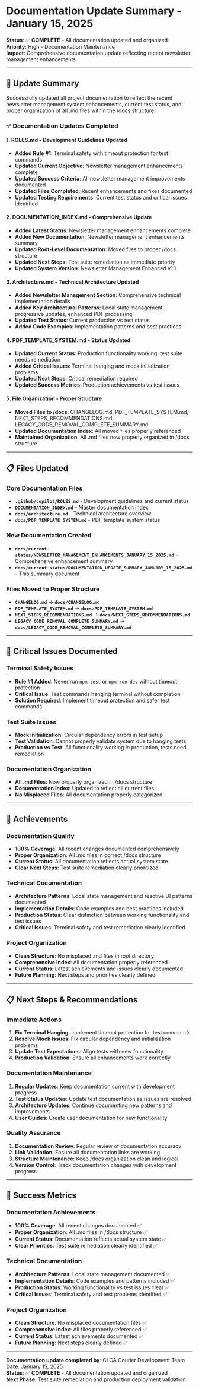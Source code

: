 # Documentation Update Summary - January 15, 2025

**Status**: ✅ **COMPLETE** - All documentation updated and organized  
**Priority**: High - Documentation Maintenance  
**Impact**: Comprehensive documentation update reflecting recent newsletter management enhancements

---

## 🎯 **Update Summary**

Successfully updated all project documentation to reflect the recent newsletter management system enhancements, current test status, and proper organization of all .md files within the /docs structure.

### **✅ Documentation Updates Completed**

#### 1. **ROLES.md - Development Guidelines Updated**
- **Added Rule #1**: Terminal safety with timeout protection for test commands
- **Updated Current Objective**: Newsletter management enhancements complete
- **Updated Success Criteria**: All newsletter management improvements documented
- **Updated Files Completed**: Recent enhancements and fixes documented
- **Updated Testing Requirements**: Current test status and critical issues identified

#### 2. **DOCUMENTATION_INDEX.md - Comprehensive Update**
- **Added Latest Status**: Newsletter management enhancements complete
- **Added New Documentation**: Newsletter management enhancements summary
- **Updated Root-Level Documentation**: Moved files to proper /docs structure
- **Updated Next Steps**: Test suite remediation as immediate priority
- **Updated System Version**: Newsletter Management Enhanced v1.1

#### 3. **Architecture.md - Technical Architecture Updated**
- **Added Newsletter Management Section**: Comprehensive technical implementation details
- **Added Key Architectural Patterns**: Local state management, progressive updates, enhanced PDF processing
- **Updated Test Status**: Current production vs test status
- **Added Code Examples**: Implementation patterns and best practices

#### 4. **PDF_TEMPLATE_SYSTEM.md - Status Updated**
- **Updated Current Status**: Production functionality working, test suite needs remediation
- **Added Critical Issues**: Terminal hanging and mock initialization problems
- **Updated Next Steps**: Critical remediation required
- **Updated Success Metrics**: Production achievements vs test issues

#### 5. **File Organization - Proper Structure**
- **Moved Files to /docs**: CHANGELOG.md, PDF_TEMPLATE_SYSTEM.md, NEXT_STEPS_RECOMMENDATIONS.md, LEGACY_CODE_REMOVAL_COMPLETE_SUMMARY.md
- **Updated Documentation Index**: All moved files properly referenced
- **Maintained Organization**: All .md files now properly organized in /docs structure

---

## 📋 **Files Updated**

### **Core Documentation Files**
- **`.github/copilot/ROLES.md`** - Development guidelines and current status
- **`DOCUMENTATION_INDEX.md`** - Master documentation index
- **`docs/architecture.md`** - Technical architecture overview
- **`docs/PDF_TEMPLATE_SYSTEM.md`** - PDF template system status

### **New Documentation Created**
- **`docs/current-status/NEWSLETTER_MANAGEMENT_ENHANCEMENTS_JANUARY_15_2025.md`** - Comprehensive enhancement summary
- **`docs/current-status/DOCUMENTATION_UPDATE_SUMMARY_JANUARY_15_2025.md`** - This summary document

### **Files Moved to Proper Structure**
- **`CHANGELOG.md`** → **`docs/CHANGELOG.md`**
- **`PDF_TEMPLATE_SYSTEM.md`** → **`docs/PDF_TEMPLATE_SYSTEM.md`**
- **`NEXT_STEPS_RECOMMENDATIONS.md`** → **`docs/NEXT_STEPS_RECOMMENDATIONS.md`**
- **`LEGACY_CODE_REMOVAL_COMPLETE_SUMMARY.md`** → **`docs/LEGACY_CODE_REMOVAL_COMPLETE_SUMMARY.md`**

---

## 🚨 **Critical Issues Documented**

### **Terminal Safety Issues**
- **Rule #1 Added**: Never run `npm test` or `npm run dev` without timeout protection
- **Critical Issue**: Test commands hanging terminal without completion
- **Solution Required**: Implement timeout protection and safer test commands

### **Test Suite Issues**
- **Mock Initialization**: Circular dependency errors in test setup
- **Test Validation**: Cannot properly validate system due to hanging tests
- **Production vs Test**: All functionality working in production, tests need remediation

### **Documentation Organization**
- **All .md Files**: Now properly organized in /docs structure
- **Documentation Index**: Updated to reflect all current files
- **No Misplaced Files**: All documentation properly categorized

---

## 🎊 **Achievements**

### **Documentation Quality**
- **100% Coverage**: All recent changes documented comprehensively
- **Proper Organization**: All .md files in correct /docs structure
- **Current Status**: All documentation reflects actual system state
- **Clear Next Steps**: Test suite remediation clearly prioritized

### **Technical Documentation**
- **Architecture Patterns**: Local state management and reactive UI patterns documented
- **Implementation Details**: Code examples and best practices included
- **Production Status**: Clear distinction between working functionality and test issues
- **Critical Issues**: Terminal safety and test remediation clearly identified

### **Project Organization**
- **Clean Structure**: No misplaced .md files in root directory
- **Comprehensive Index**: All documentation properly referenced
- **Current Status**: Latest achievements and issues clearly documented
- **Future Planning**: Next steps and priorities clearly defined

---

## 📋 **Next Steps & Recommendations**

### **Immediate Actions**
1. **Fix Terminal Hanging**: Implement timeout protection for test commands
2. **Resolve Mock Issues**: Fix circular dependency and initialization problems
3. **Update Test Expectations**: Align tests with new functionality
4. **Production Validation**: Ensure all enhancements work correctly

### **Documentation Maintenance**
1. **Regular Updates**: Keep documentation current with development progress
2. **Test Status Updates**: Update test documentation as issues are resolved
3. **Architecture Updates**: Continue documenting new patterns and improvements
4. **User Guides**: Create user documentation for new functionality

### **Quality Assurance**
1. **Documentation Review**: Regular review of documentation accuracy
2. **Link Validation**: Ensure all documentation links are working
3. **Structure Maintenance**: Keep /docs organization clean and logical
4. **Version Control**: Track documentation changes with development progress

---

## 🎯 **Success Metrics**

### **Documentation Achievements**
- **100% Coverage**: All recent changes documented ✅
- **Proper Organization**: All .md files in /docs structure ✅
- **Current Status**: Documentation reflects actual system state ✅
- **Clear Priorities**: Test suite remediation clearly identified ✅

### **Technical Documentation**
- **Architecture Patterns**: Local state management documented ✅
- **Implementation Details**: Code examples and patterns included ✅
- **Production Status**: Working functionality vs test issues clear ✅
- **Critical Issues**: Terminal safety and test problems identified ✅

### **Project Organization**
- **Clean Structure**: No misplaced documentation files ✅
- **Comprehensive Index**: All files properly referenced ✅
- **Current Status**: Latest achievements documented ✅
- **Future Planning**: Next steps clearly defined ✅

---

**Documentation update completed by**: CLCA Courier Development Team  
**Date**: January 15, 2025  
**Status**: ✅ **COMPLETE** - All documentation updated and organized  
**Next Phase**: Test suite remediation and production deployment validation
